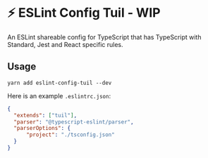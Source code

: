 # :zap: ESLint Config Tuil - WIP

An ESLint shareable config for TypeScript that has TypeScript with Standard, Jest and React specific rules.

## Usage

```
yarn add eslint-config-tuil --dev
```

Here is an example `.eslintrc.json`:

```json
{
  "extends": ["tuil"],
  "parser": "@typescript-eslint/parser",
  "parserOptions": {
      "project": "./tsconfig.json"
  }
}
```


